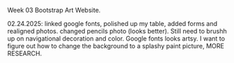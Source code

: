 Week 03 Bootstrap Art Website.


02.24.2025: linked google fonts, polished up my table, added forms and realigned photos. 
changed pencils photo (looks better). Still need to brushh up on navigational decoration and color.
Google fonts looks artsy.
I want to figure out how to change the background to a splashy paint picture, MORE RESEARCH.

